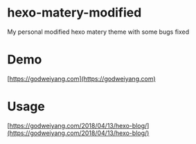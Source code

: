 # hexo-matery-modified
My personal modified hexo matery theme with some bugs fixed

# Demo
[https://godweiyang.com](https://godweiyang.com)

# Usage
[https://godweiyang.com/2018/04/13/hexo-blog/](https://godweiyang.com/2018/04/13/hexo-blog/)